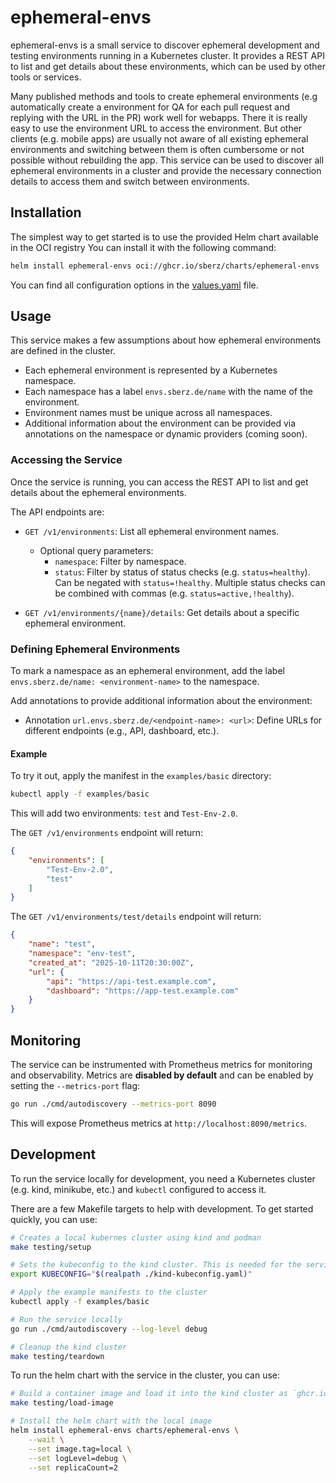 # ephemeral-envs

ephemeral-envs is a small service to discover ephemeral development and testing environments running in a Kubernetes cluster.
It provides a REST API to list and get details about these environments, which can be used by other tools or services.

Many published methods and tools to create ephemeral environments (e.g automatically create a environment for QA for each pull request and replying with the URL in the PR) work well for webapps. There it is really easy to use the environment URL to access the environment. But other clients (e.g. mobile apps) are usually not aware of all existing ephemeral environments and switching between them is often cumbersome or not possible without rebuilding the app.
This service can be used to discover all ephemeral environments in a cluster and provide the necessary connection details to access them and switch between environments.

## Installation

The simplest way to get started is to use the provided Helm chart available in the OCI registry
You can install it with the following command:

```bash
helm install ephemeral-envs oci://ghcr.io/sberz/charts/ephemeral-envs
 ```

You can find all configuration options in the [values.yaml](./charts/ephemeral-envs/values.yaml) file.

## Usage

This service makes a few assumptions about how ephemeral environments are defined in the cluster.
- Each ephemeral environment is represented by a Kubernetes namespace.
- Each namespace has a label `envs.sberz.de/name` with the name of the environment.
- Environment names must be unique across all namespaces.
- Additional information about the environment can be provided via annotations on the namespace or dynamic providers (coming soon).


### Accessing the Service

Once the service is running, you can access the REST API to list and get details about the ephemeral environments.

The API endpoints are:

-   `GET /v1/environments`: List all ephemeral environment names.
	- Optional query parameters:
		- `namespace`: Filter by namespace.
		- `status`: Filter by status of status checks (e.g. `status=healthy`). Can be negated with `status=!healthy`. Multiple status checks can be combined with commas (e.g. `status=active,!healthy`).

-   `GET /v1/environments/{name}/details`: Get details about a specific ephemeral environment.

### Defining Ephemeral Environments

To mark a namespace as an ephemeral environment, add the label `envs.sberz.de/name: <environment-name>` to the namespace.

Add annotations to provide additional information about the environment:

-   Annotation `url.envs.sberz.de/<endpoint-name>: <url>`: Define URLs for different endpoints (e.g., API, dashboard, etc.).

#### Example

To try it out, apply the manifest in the `examples/basic` directory:

```bash
kubectl apply -f examples/basic
```

This will add two environments: `test` and `Test-Env-2.0`.

The `GET /v1/environments` endpoint will return:

```json
{
	"environments": [
		"Test-Env-2.0",
		"test"
	]
}
```

The `GET /v1/environments/test/details` endpoint will return:

```json
{
	"name": "test",
	"namespace": "env-test",
	"created_at": "2025-10-11T20:30:00Z",
	"url": {
		"api": "https://api-test.example.com",
		"dashboard": "https://app-test.example.com"
	}
}
```

## Monitoring

The service can be instrumented with Prometheus metrics for monitoring and observability. Metrics are **disabled by default** and can be enabled by setting the `--metrics-port` flag:

```bash
go run ./cmd/autodiscovery --metrics-port 8090
```

This will expose Prometheus metrics at `http://localhost:8090/metrics`.

## Development
To run the service locally for development, you need a Kubernetes cluster (e.g. kind, minikube, etc.) and `kubectl` configured to access it.

There are a few Makefile targets to help with development. To get started quickly, you can use:

```bash
# Creates a local kubernes cluster using kind and podman
make testing/setup

# Sets the kubeconfig to the kind cluster. This is needed for the service to access the cluster.
export KUBECONFIG="$(realpath ./kind-kubeconfig.yaml)"

# Apply the example manifests to the cluster
kubectl apply -f examples/basic

# Run the service locally
go run ./cmd/autodiscovery --log-level debug

# Cleanup the kind cluster
make testing/teardown
```

To run the helm chart with the service in the cluster, you can use:

```bash
# Build a container image and load it into the kind cluster as `ghcr.io/sberz/ephemeral-envs:local`
make testing/load-image

# Install the helm chart with the local image
helm install ephemeral-envs charts/ephemeral-envs \
	--wait \
	--set image.tag=local \
	--set logLevel=debug \
	--set replicaCount=2
```
